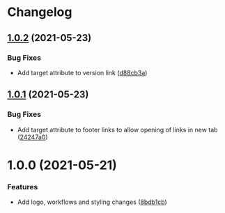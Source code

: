 # Changelog

## [1.0.2](https://github.com/DemonDaddy22/Lorem-Gen-Extension/compare/v1.0.1...v1.0.2) (2021-05-23)


### Bug Fixes

* Add target attribute to version link ([d88cb3a](https://github.com/DemonDaddy22/Lorem-Gen-Extension/commit/d88cb3a743f53882c7ebe95b517156d8f4847a67))

## [1.0.1](https://github.com/DemonDaddy22/Lorem-Gen-Extension/compare/v1.0.0...v1.0.1) (2021-05-23)


### Bug Fixes

* Add target attribute to footer links to allow opening of links in new tab ([24247a0](https://github.com/DemonDaddy22/Lorem-Gen-Extension/commit/24247a0467ee879d7a9422a6049e2db0f2d17db2))

# 1.0.0 (2021-05-21)


### Features

* Add logo, workflows and styling changes ([8bdb1cb](https://github.com/DemonDaddy22/Lorem-Gen-Extension/commit/8bdb1cb8d25ecae773890ca1935bb1cfaff8f336))
